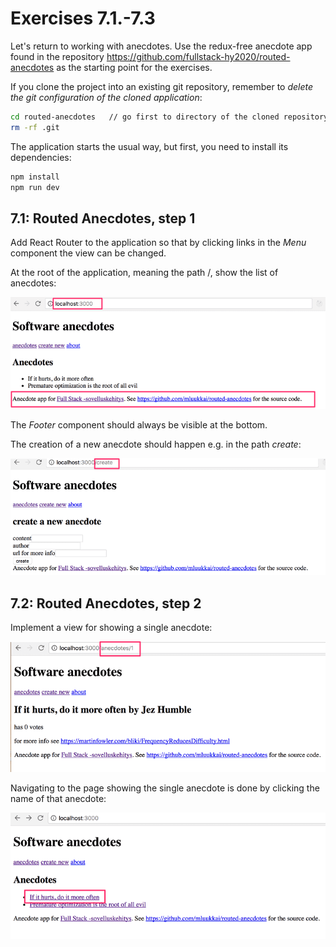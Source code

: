 # Exercises 7.1.-7.3

Let's return to working with anecdotes. Use the redux-free anecdote app found in the repository <https://github.com/fullstack-hy2020/routed-anecdotes> as the starting point for the exercises.

If you clone the project into an existing git repository, remember to _delete the git configuration of the cloned application_:

```bash
cd routed-anecdotes   // go first to directory of the cloned repository
rm -rf .git
```

The application starts the usual way, but first, you need to install its dependencies:

```bash
npm install
npm run dev
```

## 7.1: Routed Anecdotes, step 1

Add React Router to the application so that by clicking links in the _Menu_ component the view can be changed.

At the root of the application, meaning the path /, show the list of anecdotes:

![Routed Anecdotes, step 1](./assets/40.png)

The _Footer_ component should always be visible at the bottom.

The creation of a new anecdote should happen e.g. in the path _create_:

![Routed Anecdotes, step 1](./assets/41.png)

## 7.2: Routed Anecdotes, step 2

Implement a view for showing a single anecdote:

![Routed Anecdotes, step 2](./assets/42.png)

Navigating to the page showing the single anecdote is done by clicking the name of that anecdote:

![Routed Anecdotes, step 2](./assets/43.png)
